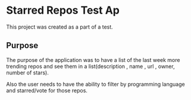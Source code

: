 # Starred Repos Test Ap

This project was created as a part of a test.

## Purpose

The purpose of the application was to have a list of the last week more trending repos and see them in a list(description , name , url , owner, number of stars).

Also the user needs to have the ability to filter by programming language and starred/vote for those repos.



